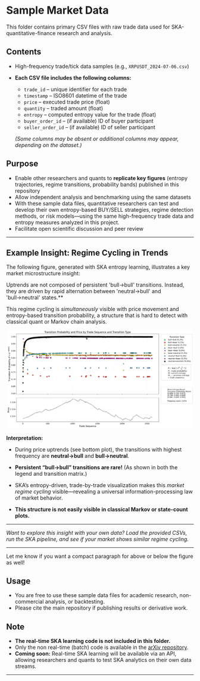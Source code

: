 # Sample Market Data

This folder contains primary CSV files with raw trade data used for SKA-quantitative-finance research and analysis.

## Contents

- High-frequency trade/tick data samples (e.g., `XRPUSDT_2024-07-06.csv`)
- **Each CSV file includes the following columns:**
  - `trade_id` – unique identifier for each trade
  - `timestamp` – ISO8601 datetime of the trade
  - `price` – executed trade price (float)
  - `quantity` – traded amount (float)
  - `entropy` – computed entropy value for the trade (float)
  - `buyer_order_id` – (if available) ID of buyer participant
  - `seller_order_id` – (if available) ID of seller participant

  *(Some columns may be absent or additional columns may appear, depending on the dataset.)*

## Purpose

- Enable other researchers and quants to **replicate key figures** (entropy trajectories, regime transitions, probability bands) published in this repository
- Allow independent analysis and benchmarking using the same datasets
- With these sample data files, quantitative researchers can test and develop their own entropy-based BUY/SELL strategies, regime detection methods, or risk models—using the same high-frequency trade data and entropy measures analyzed in this project.
- Facilitate open scientific discussion and peer review


---

## Example Insight: Regime Cycling in Trends

The following figure, generated with SKA entropy learning, illustrates a key market microstructure insight:

Uptrends are not composed of persistent 'bull→bull' transitions. Instead, they are driven by rapid alternation between 'neutral→bull' and 'bull→neutral' states.**

 This regime cycling is *simultaneously* visible with price movement and entropy-based transition probability, a structure that is hard to detect with classical quant or Markov chain analysis.


![SKA Transition Probability Figure](probability_with_price.png)

**Interpretation:**

* During price uptrends (see bottom plot), the transitions with highest frequency are **neutral→bull** and **bull→neutral**.
* **Persistent “bull→bull” transitions are rare!** (As shown in both the legend and transition matrix.)
* SKA’s entropy-driven, trade-by-trade visualization makes this *market regime cycling* visible—revealing a universal information-processing law of market behavior.
  
* **This structure is not easily visible in classical Markov or state-count plots.**

---

*Want to explore this insight with your own data? Load the provided CSVs, run the SKA pipeline, and see if your market shows similar regime cycling.*

---

Let me know if you want a compact paragraph for above or below the figure as well!





## Usage

- You are free to use these sample data files for academic research, non-commercial analysis, or backtesting.
- Please cite the main repository if publishing results or derivative work.

## Note

- **The real-time SKA learning code is not included in this folder.**
- Only the non real-time (batch) code is available in the [arXiv repository](https://github.com/quantiota/Arxiv).
- **Coming soon:** Real-time SKA learning will be available via an API, allowing researchers and quants to test SKA analytics on their own data streams.

---


